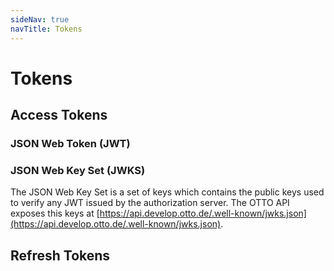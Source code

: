 ```yaml
---
sideNav: true
navTitle: Tokens
---
```


# Tokens

## Access Tokens

### JSON Web Token (JWT)

### JSON Web Key Set (JWKS)

The JSON Web Key Set is a set of keys which contains the public keys used to verify any JWT issued by the authorization server. The OTTO API exposes this keys at [https://api.develop.otto.de/.well-known/jwks.json](https://api.develop.otto.de/.well-known/jwks.json).

## Refresh Tokens
